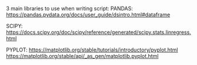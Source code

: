 3 main libraries to use when writing script:
PANDAS:
https://pandas.pydata.org/docs/user_guide/dsintro.html#dataframe

SCIPY:
https://docs.scipy.org/doc/scipy/reference/generated/scipy.stats.linregress.html

PYPLOT:
https://matplotlib.org/stable/tutorials/introductory/pyplot.html
https://matplotlib.org/stable/api/_as_gen/matplotlib.pyplot.html